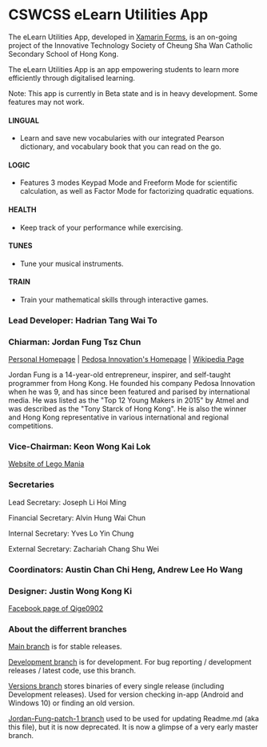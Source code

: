 # CSWCSS eLearn Utilities App
The eLearn Utilities App, developed in [Xamarin Forms](https://www.xamarin.com/forms), is an on-going project of the Innovative Technology Society of Cheung Sha Wan Catholic Secondary School of Hong Kong.

The eLearn Utilities App is an app empowering students to learn more efficiently through digitalised learning.

Note: This app is currently in Beta state and is in heavy development. Some features may not work.

#### LINGUAL
- Learn and save new vocabularies with our integrated Pearson dictionary, and vocabulary book that you can read on the go.

#### LOGIC
- Features 3 modes Keypad Mode and Freeform Mode for scientific calculation, as well as Factor Mode for factorizing quadratic equations.

#### HEALTH
- Keep track of your performance while exercising.

#### TUNES
- Tune your musical instruments.

#### TRAIN
- Train your mathematical skills through interactive games.

### Lead Developer: Hadrian Tang Wai To

### Chiarman: Jordan Fung Tsz Chun
[Personal Homepage](http://www.jordanfung.com) | [Pedosa Innovation's Homepage](http://www.pedosa.com.hk/) | [Wikipedia Page](http://www.wikipedia.org/wiki/Jordan_Fung)

Jordan Fung is a 14-year-old entrepreneur, inspirer, and self-taught programmer from Hong Kong. He founded his company Pedosa Innovation when he was 9, and has since been featured and parised by international media. He was listed as the "Top 12 Young Makers in 2015" by Atmel and was described as the "Tony Starck of Hong Kong". He is also the winner and Hong Kong representative in various international and regional competitions.

### Vice-Chairman: Keon Wong Kai Lok 

[Website of Lego Mania](http://designheaven8.wixsite.com/lego-mania-official)

### Secretaries
Lead Secretary: Joseph Li Hoi Ming

Financial Secretary: Alvin Hung Wai Chun

Internal Secretary: Yves Lo Yin Chung

External Secretary: Zachariah Chang Shu Wei

### Coordinators: Austin Chan Chi Heng, Andrew Lee Ho Wang

### Designer: Justin Wong Kong Ki

[Facebook page of Qige0902](https://www.facebook.com/qige0902/)

### About the differrent branches

[Main branch](https://github.com/happypig375/innotech-elearning/tree/master) is for stable releases.

[Development branch](https://github.com/happypig375/innotech-elearning/tree/Development) is for development.
For bug reporting / development releases / latest code, use this branch.

[Versions branch](https://github.com/happypig375/innotech-elearning/tree/Versions) stores binaries of every single release (including Development releases).
Used for version checking in-app (Android and Windows 10) or finding an old version.

[Jordan-Fung-patch-1 branch](https://github.com/happypig375/innotech-elearning/tree/Jordan-Fung-patch-1) used to be used for updating Readme.md (aka this file), but it is now deprecated. It is now a glimpse of a very early master branch.
